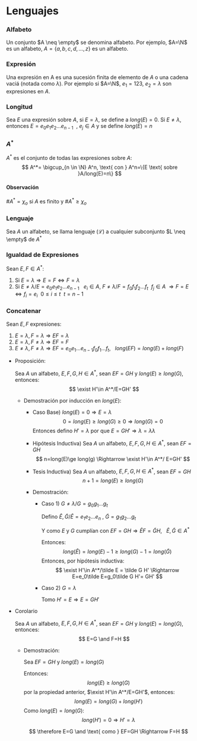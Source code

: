 # Lenguajes

### Alfabeto

Un conjunto $A \neq \empty$ se denomina alfabeto. Por ejemplo, $A=\N$ es un alfabeto, $A=\{a,b,c,d,\dots,z\}$ es un alfabeto.

### Expresión

Una expresión en A es una sucesión finita de elemento de $A$ o una cadena vaciá (notada como $\lambda$). Por ejemplo si $A=\N$,  $e_1=123$, $e_2=\lambda$ son expresiones en $A$.

### Longitud

Sea $E$ una expresión sobre $A$, si $E = \lambda$, se define a $long(E)=0$. Si $E \neq \lambda$, entonces $E=e_0e_1e_2\dots e_{n-1}~~,~e_j\in A$ y se define $long(E)=n$

### $A^*$ 

$A^*$ es el conjunto de todas las expresiones sobre $A$:
$$
A^*= \bigcup_{n \in \N} A^n, \text{ con } A^n=\{E \text{ sobre }A/long(E)=n\}
$$

#### Observación

$\# A^*=\chi_o$ si $A$ es finito y $\#A^* \ge \chi_o$

### Lenguaje

Sea $A$ un alfabeto, se llama lenguaje ($\mathscr L$) a cualquier subconjunto $L \neq \empty$ de $A^*$

### Igualdad de Expresiones

Sean $E,F \in A^*$:

1. Si $E = \lambda \Rightarrow E=F \Leftrightarrow F = \lambda$
2. Si $E\neq \lambda/ E=e_0e_1e_2\dots e_{n-1}~~~e_i \in A$, $F \neq \lambda/ F=f_0f_1f_2\dots f_{t}~~ f_j\in A$ $\Rightarrow F=E \Leftrightarrow f_i=e_i~~0\le i\le t~~ t = n-1$

### Concatenar

Sean $E,F$ expresiones:

1. $E = \lambda, F = \lambda \Rightarrow EF=\lambda$
2. $E = \lambda, F \neq \lambda \Rightarrow EF = F$
3. $E \neq \lambda, F\neq \lambda \Rightarrow EF = e_0e_1\dots e_{n-1}f_0f_1\dots f_t,~~~long(EF)= long(E)+ long(F)$

- Proposición:

  Sea $A$ un alfabeto, $E,F,G,H \in A^*$, sean $EF = GH$ y $long(E) \ge long(G)$, entonces:
  $$
  \exist H'\in A^*/E=GH'
  $$

  - Demostración por inducción en $long(E)$:

    - Caso Base) $long(E)=0 \Rightarrow E = \lambda$
      $$
      0 = long(E) \ge long(G)\ge 0 \Rightarrow long(G)=0
      $$
      Entonces defino $H'=\lambda$ por que $E= GH' \Rightarrow \lambda = \lambda \lambda$

    - Hipótesis Inductiva) Sea $A$ un alfabeto, $E,F,G,H \in A^*$, sean $EF = GH$
      $$
      n=long(E)\ge long(g) \Rightarrow \exist H'\in A^*/ E=GH'
      $$

    - Tesis Inductiva) Sea $A$ un alfabeto, $E,F,G,H \in A^*$, sean $EF = GH$
      $$
      n+1=long(E)\ge long(G)
      $$

    - Demostración:

      - Caso 1) $G\neq \lambda/ G=g_0g_1\dots g_t$

        Defino $\tilde E, \tilde G/ \tilde E=e_1e_2\dots e_n~,~\tilde G=g_1g_2\dots g_t$

        Y como $E$ y $G$ cumplían con  $EF=GH \Rightarrow \tilde EF=\tilde G H,~~~\tilde E, \tilde G \in A^*$

        Entonces:
        $$
        long(\tilde E) = long(E)-1 \ge long(G)-1 = long(\tilde G)
        $$
        Entonces, por hipótesis inductiva:
        $$
        \exist H'\in A^*/\tilde E = \tilde G H' \Rightarrow E=e_0\tilde E=g_0\tilde G H'= GH'
        $$

      - Caso 2) $G=\lambda$

        Tomo $H'=E \Rightarrow E=GH'$

- Corolario

  Sea $A$ un alfabeto, $E,F,G,H \in A^*$, sean $EF = GH$ y $long(E) = long(G)$, entonces:
  $$
  E=G \and F=H
  $$

  - Demostración:

    Sea $EF=GH$ y $long(E)=long(G)$

    Entonces:
    $$
    long(E)\ge long(G)
    $$
    por la propiedad anterior, $\exist H'\in A^*/E=GH'$, entonces:
    $$
    long(E)=long(G)+long(H')
    $$
    Como $long(E)=long(G)$:
    $$
    long(H')=0 \Rightarrow H'=\lambda
    $$

    $$
    \therefore E=G \and \text{ como } EF=GH \Rightarrow F=H
    $$

    

    